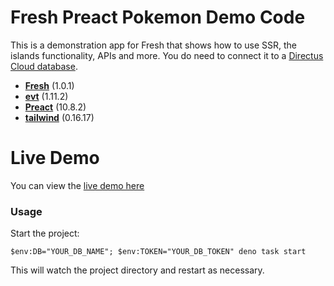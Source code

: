 # Fresh Preact Pokemon Demo Code

This is a demonstration app for Fresh that shows how to use SSR, the islands functionality, APIs and more. You do need to connect it to a [Directus Cloud database](https://directus.cloud/).

- **[Fresh](https://fresh.deno.dev/)** (1.0.1)
- **[evt](https://github.com/garronej/evt)** (1.11.2)
- **[Preact](https://preactjs.com/)** (10.8.2)
- **[tailwind](https://tailwindcss.com/)** (0.16.17)

# Live Demo

You can view the [live demo here](fresh-preact-pokemon.deno.dev/)

### Usage

Start the project:

```
$env:DB="YOUR_DB_NAME"; $env:TOKEN="YOUR_DB_TOKEN" deno task start
```

This will watch the project directory and restart as necessary.
